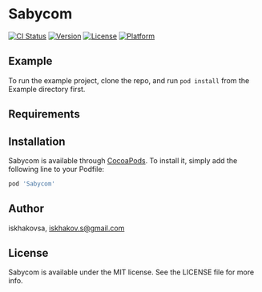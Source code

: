 # Sabycom

[![CI Status](https://img.shields.io/travis/iskhakovsa/Sabycom.svg?style=flat)](https://travis-ci.org/iskhakovsa/Sabycom)
[![Version](https://img.shields.io/cocoapods/v/Sabycom.svg?style=flat)](https://cocoapods.org/pods/Sabycom)
[![License](https://img.shields.io/cocoapods/l/Sabycom.svg?style=flat)](https://cocoapods.org/pods/Sabycom)
[![Platform](https://img.shields.io/cocoapods/p/Sabycom.svg?style=flat)](https://cocoapods.org/pods/Sabycom)

## Example

To run the example project, clone the repo, and run `pod install` from the Example directory first.

## Requirements

## Installation

Sabycom is available through [CocoaPods](https://cocoapods.org). To install
it, simply add the following line to your Podfile:

```ruby
pod 'Sabycom'
```

## Author

iskhakovsa, iskhakov.s@gmail.com

## License

Sabycom is available under the MIT license. See the LICENSE file for more info.

